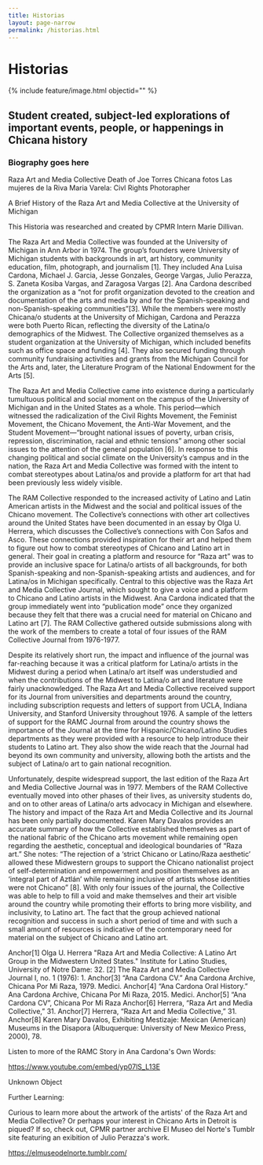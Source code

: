 ```yaml
---
title: Historias
layout: page-narrow
permalink: /historias.html
---
```

# Historias

{% include feature/image.html objectid="" %}

## Student created, subject-led explorations of important events, people, or happenings in Chicana history


### Biography goes here

Raza Art and Media Collective
Death of Joe Torres
Chicana fotos
Las mujeres de la Riva
Maria Varela: Civl Rights Photorapher

A Brief History of the Raza Art and Media Collective at the University of Michigan

This Historia was researched and created by CPMR Intern Marie Dillivan.
 
The Raza Art and Media Collective was founded at the University of Michigan in Ann Arbor in 1974. The group’s founders were University of Michigan students with backgrounds in art, art history, community education, film, photograph, and journalism [1]. They included Ana Luisa Cardona, Michael J. Garcia, Jesse Gonzales, George Vargas, Julio Perazza, S. Zaneta Kosiba Vargas, and Zaragosa Vargas [2]. Ana Cardona described the organization as a “not for profit organization devoted to the creation and documentation of the arts and media by and for the Spanish-speaking and non-Spanish-speaking communities”[3]. While the members were mostly Chicana/o students at the University of Michigan, Cardona and Perazza were both Puerto Rican, reflecting the diversity of the Latina/o demographics of the Midwest. The Collective organized themselves as a student organization at the University of Michigan, which included benefits such as office space and funding [4]. They also secured funding through community fundraising activities and grants from the Michigan Council for the Arts and, later, the Literature Program of the National Endowment for the Arts [5].

The Raza Art and Media Collective came into existence during a particularly tumultuous political and social moment on the campus of the University of Michigan and in the United States as a whole. This period—which witnessed the radicalization of the Civil Rights Movement, the Feminist Movement, the Chicano Movement, the Anti-War Movement, and the Student Movement—“brought national issues of poverty, urban crisis, repression, discrimination, racial and ethnic tensions” among other social issues to the attention of the general population [6]. In response to this changing political and social climate on the University’s campus and in the nation, the Raza Art and Media Collective was formed with the intent to combat stereotypes about Latina/os and provide a platform for art that had been previously less widely visible. 

The RAM Collective responded to the increased activity of Latino and Latin American artists in the Midwest and the social and political issues of the Chicano movement. The Collective’s connections with other art collectives around the United States have been documented in an essay by Olga U. Herrera, which discusses the Collective’s connections with Con Safos and Asco. These connections provided inspiration for their art and helped them to figure out how to combat stereotypes of Chicano and Latino art in general. Their goal in creating a platform and resource for “Raza art” was to provide an inclusive space for Latina/o artists of all backgrounds, for both Spanish-speaking and non-Spanish-speaking artists and audiences, and for Latina/os in Michigan specifically. Central to this objective was the Raza Art and Media Collective Journal, which sought to give a voice and a platform to Chicano and Latino artists in the Midwest. Ana Cardona indicated that the group immediately went into “publication mode” once they organized because they felt that there was a crucial need for material on Chicano and Latino art [7]. The RAM Collective gathered outside submissions along with the work of the members to create a total of four issues of the RAM Collective Journal from 1976-1977. 

Despite its relatively short run, the impact and influence of the journal was far-reaching because it was a critical platform for Latina/o artists in the Midwest during a period when Latina/o art itself was understudied and when the contributions of the Midwest to Latina/o art and literature were fairly unacknowledged. The Raza Art and Media Collective received support for its Journal from universities and departments around the country, including subscription requests and letters of support from UCLA, Indiana University, and Stanford University throughout 1976. A sample of the letters of support for the RAMC Journal from around the country shows the importance of the Journal at the time for Hispanic/Chicano/Latino Studies departments as they were provided with a resource to help introduce their students to Latino art. They also show the wide reach that the Journal had beyond its own community and university, allowing both the artists and the subject of Latina/o art to gain national recognition.


Unfortunately, despite widespread support, the last edition of the Raza Art and Media Collective Journal was in 1977. Members of the RAM Collective eventually moved into other phases of their lives, as university students do, and on to other areas of Latina/o arts advocacy in Michigan and elsewhere. The history and impact of the Raza Art and Media Collective and its Journal has been only partially documented. Karen Mary Davalos provides an accurate summary of how the Collective established themselves as part of the national fabric of the Chicano arts movement while remaining open regarding the aesthetic, conceptual and ideological boundaries of “Raza art.” She notes:  “The rejection of a ‘strict Chicano or Latino/Raza aesthetic’ allowed these Midwestern groups to support the Chicano nationalist project of self-determination and empowerment and position themselves as an ‘integral part of Aztlán’ while remaining inclusive of artists whose identities were not Chicano” [8]. With only four issues of the journal, the Collective was able to help to fill a void and make themselves and their art visible around the country while promoting their efforts to bring more visbility,  and inclusivity, to Latino art. The fact that the group achieved national recognition and success in such a short period of time and with such a small amount of resources is indicative of the contemporary need for material on the subject of Chicano and Latino art.  

Anchor[1] Olga U. Herrera "Raza Art and Media Collective: A Latino Art Group in the Midwestern United States." Institute for Latino Studies, University of Notre Dame: 32.
[2] The Raza Art and Media Collective Journal I, no. 1 (1976): 1.
Anchor[3] “Ana Cardona CV.” Ana Cardona Archive, Chicana Por Mi Raza, 1979. Medici.
Anchor[4] “Ana Cardona Oral History.” Ana Cardona Archive, Chicana Por Mi Raza, 2015. Medici.
Anchor[5] “Ana Cardona CV”, Chicana Por Mi Raza
Anchor[6] Herrera, “Raza Art and Media Collective,” 31.
Anchor[7] Herrera, “Raza Art and Media Collective,” 31.
Anchor[8] Karen Mary Davalos, Exhibiting Mestizaje: Mexican (American) Museums in the Disapora (Albuquerque: University of New Mexico Press, 2000), 78.


Listen to more of the RAMC Story in Ana Cardona's Own Words:

https://www.youtube.com/embed/yp07lS_L13E

Unknown Object



Further Learning:

Curious to learn more about the artwork of the artists' of the Raza Art and Media Collective? Or perhaps your interest in Chicano Arts in Detroit is piqued? If so, check out, CPMR partner archive El Museo del Norte's Tumblr site featuring an exibition of Julio Perazza's work.

https://elmuseodelnorte.tumblr.com/

